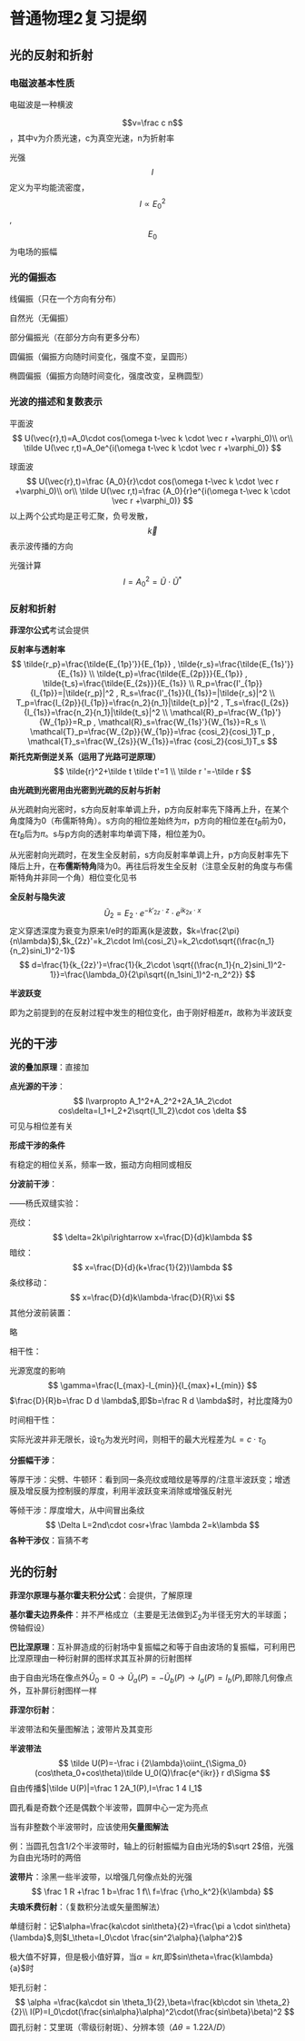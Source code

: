 # 普通物理2复习提纲

## 光的反射和折射

### 电磁波基本性质

电磁波是一种横波

$$v=\frac c n$$，其中v为介质光速，c为真空光速，n为折射率

光强$$I$$定义为平均能流密度，$$I\varpropto E_0^2$$,$$E_0$$​为电场的振幅

### 光的偏振态

线偏振（只在一个方向有分布）

自然光（无偏振）

部分偏振光（在部分方向有更多分布）

圆偏振（偏振方向随时间变化，强度不变，呈圆形）

椭圆偏振（偏振方向随时间变化，强度改变，呈椭圆型）

### 光波的描述和复数表示

平面波
$$
U(\vec{r},t)=A_0\cdot cos(\omega t-\vec k \cdot \vec r +\varphi_0)\\
or\\
\tilde U(\vec r,t)=A_0e^{i(\omega t-\vec k \cdot \vec r +\varphi_0)}
$$


球面波
$$
U(\vec{r},t)=\frac {A_0}{r}\cdot cos(\omega t-\vec k \cdot \vec r +\varphi_0)\\
or\\
\tilde U(\vec r,t)=\frac {A_0}{r}e^{i(\omega t-\vec k \cdot \vec r +\varphi_0)}
$$
以上两个公式均是正号汇聚，负号发散，$$\vec k$$表示波传播的方向



光强计算
$$
I=A_0^2=\tilde U \cdot \tilde U^*
$$

### 反射和折射

**菲涅尔公式**考试会提供

**反射率与透射率**
$$
\tilde{r_p}=\frac{\tilde{E_{1p}'}}{E_{1p}} ,
\tilde{r_s}=\frac{\tilde{E_{1s}'}}{E_{1s}} \\
\tilde{t_p}=\frac{\tilde{E_{2p}}}{E_{1p}} ,
\tilde{t_s}=\frac{\tilde{E_{2s}}}{E_{1s}} \\
R_p=\frac{I'_{1p}}{I_{1p}}=|\tilde{r_p}|^2 ,
R_s=\frac{I'_{1s}}{I_{1s}}=|\tilde{r_s}|^2 \\
T_p=\frac{I_{2p}}{I_{1p}}=\frac{n_2}{n_1}|\tilde{t_p}|^2 ,
T_s=\frac{I_{2s}}{I_{1s}}=\frac{n_2}{n_1}|\tilde{t_s}|^2 \\
\mathcal{R}_p=\frac{W_{1p}'}{W_{1p}}=R_p ,
\mathcal{R}_s=\frac{W_{1s}'}{W_{1s}}=R_s \\
\mathcal{T}_p=\frac{W_{2p}}{W_{1p}}=\frac {cosi_2}{cosi_1}T_p ,
\mathcal{T}_s=\frac{W_{2s}}{W_{1s}}=\frac {cosi_2}{cosi_1}T_s
$$
**斯托克斯倒逆关系（运用了光路可逆原理）**
$$
\tilde{r}^2+\tilde t \tilde t'=1 \\
\tilde r '=-\tilde r
$$


**由光疏到光密用由光密到光疏的反射与折射**

从光疏射向光密时，s方向反射率单调上升，p方向反射率先下降再上升，在某个角度降为0（布儒斯特角）。s方向的相位差始终为$\pi$，p方向的相位差在$t_B$前为0，在$t_B$后为$\pi$。s与p方向的透射率均单调下降，相位差为0。

从光密射向光疏时，在发生全反射前，s方向反射率单调上升，p方向反射率先下降后上升，在**布儒斯特角**降为0。再往后将发生全反射（注意全反射的角度与布儒斯特角并非同一个角）相位变化见书

**全反射与隐失波**
$$
\tilde U_2=E_2\cdot e^{-k'_{2z}\cdot z}\cdot e^{ik_{2x}\cdot x}
$$
定义穿透深度为衰变为原来1/e时的距离(k是波数，$k=\frac{2\pi}{n\lambda}$),$k_{2z}'=k_2\cdot Im\{cosi_2\}=k_2\cdot\sqrt{(\frac{n_1}{n_2}sini_1)^2-1}$
$$
d=\frac{1}{k_{2z}'}=\frac{1}{k_2\cdot \sqrt{(\frac{n_1}{n_2}sini_1)^2-1}}=\frac{\lambda_0}{2\pi\sqrt{(n_1sini_1)^2-n_2^2}}
$$


**半波跃变**

即为之前提到的在反射过程中发生的相位变化，由于刚好相差$\pi$，故称为半波跃变

## 光的干涉

**波的叠加原理**：直接加

**点光源的干涉**：
$$
I\varpropto A_1^2+A_2^2+2A_1A_2\cdot cos\delta=I_1+I_2+2\sqrt{I_1I_2}\cdot cos \delta
$$
可见与相位差有关

**形成干涉的条件**

有稳定的相位关系，频率一致，振动方向相同或相反

**分波前干涉**：

——杨氏双缝实验：

亮纹：
$$
\delta=2k\pi\rightarrow x=\frac{D}{d}k\lambda
$$
暗纹：
$$
x=\frac{D}{d}(k+\frac{1}{2})\lambda
$$
条纹移动：
$$
x=\frac{D}{d}k\lambda-\frac{D}{R}\xi
$$
其他分波前装置：

略

相干性：

光源宽度的影响
$$
\gamma=\frac{I_{max}-I_{min}}{I_{max}+I_{min}}
$$
$\frac{D}{R}b=\frac D d \lambda$,即$b=\frac R d \lambda$时，衬比度降为0

时间相干性：

实际光波并非无限长，设$\tau_0$为发光时间，则相干的最大光程差为$L=c\cdot\tau_0$

**分振幅干涉**：

等厚干涉：尖劈、牛顿环：看到同一条亮纹或暗纹是等厚的/注意半波跃变；增透膜及增反膜为控制膜的厚度，利用半波跃变来消除或增强反射光

等倾干涉：厚度增大，从中间冒出条纹
$$
\Delta L=2nd\cdot cosr+\frac \lambda 2=k\lambda
$$
**各种干涉仪**：盲猜不考

## 光的衍射

**菲涅尔原理与基尔霍夫积分公式**：会提供，了解原理

**基尔霍夫边界条件**：并不严格成立（主要是无法做到$\Sigma_2$为半径无穷大的半球面；傍轴假设）

**巴比涅原理**：互补屏造成的衍射场中复振幅之和等于自由波场的复振幅，可利用巴比涅原理由一种衍射屏的图样求其互补屏的衍射图样

由于自由光场在像点外$\tilde U_0=0\rightarrow\tilde U_a(P)=-\tilde U_b(P)\rightarrow I_a(P)=I_b(P)$​,即除几何像点外，互补屏衍射图样一样

**菲涅尔衍射**：

半波带法和矢量图解法；波带片及其变形

**半波带法**
$$
\tilde U(P)=-\frac i {2\lambda}\oiint_{\Sigma_0}(cos\theta_0+cos\theta)\tilde U_0(Q)\frac{e^{ikr}} r d\Sigma
$$
自由传播$|\tilde U(P)|=\frac 1 2A_1(P),I=\frac 1 4 I_1$

圆孔看是奇数个还是偶数个半波带，圆屏中心一定为亮点

当有非整数个半波带时，应该使用**矢量图解法**

例：当圆孔包含1/2个半波带时，轴上的衍射振幅为自由光场的$\sqrt 2$​倍，光强为自由光场时的两倍

**波带片**：涂黑一些半波带，以增强几何像点处的光强
$$
\frac 1 R +\frac 1 b=\frac 1 f\\
f=\frac {\rho_k^2}{k\lambda}
$$
**夫琅禾费衍射**：（复数积分法或矢量图解法）

单缝衍射：记$\alpha=\frac{ka\cdot sin\theta}{2}=\frac{\pi a \cdot sin\theta}{\lambda}$,则$I_\theta=I_0\cdot \frac{sin^2\alpha}{\alpha^2}$

极大值不好算，但是极小值好算，当$\alpha=k\pi$,即$sin\theta=\frac{k\lambda}{a}$时

矩孔衍射：
$$
\alpha =\frac{ka\cdot sin \theta_1}{2},\beta=\frac{kb\cdot sin \theta_2}{2}\\
I(P)=I_0\cdot(\frac{sin\alpha}\alpha)^2\cdot(\frac{sin\beta}\beta)^2
$$
圆孔衍射：艾里斑（零级衍射斑）、分辨本领（$\Delta\theta=1.22\lambda/D$）

